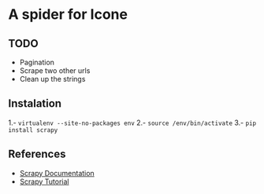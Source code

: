 # A spider for Icone 

## TODO
- Pagination
- Scrape two other urls 
- Clean up the strings

## Instalation

1.- `virtualenv --site-no-packages env`
2.- `source /env/bin/activate`
3.- `pip install scrapy`

## References

- [Scrapy Documentation](http://doc.scrapy.org/en/0.14/index.html)
- [Scrapy Tutorial](http://readthedocs.org/docs/scrapy/en/0.14/intro/tutorial.html)

